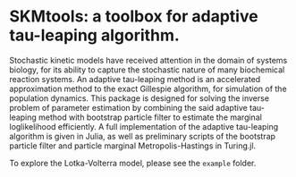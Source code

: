 # SKMtools: a toolbox for adaptive tau-leaping algorithm.

Stochastic kinetic models have received attention in the domain of systems biology, for its ability to capture the stochastic nature of many biochemical reaction systems. An adaptive tau-leaping method is an accelerated approximation method to the exact Gillespie algorithm, for simulation of the population dynamics. This package is designed for solving the inverse problem of parameter estimation by combining the said adaptive tau-leaping method with bootstrap particle filter to estimate the marginal loglikelihood efficiently. A full implementation of the adaptive tau-leaping algorithm is given in Julia, as well as preliminary scripts of the bootstrap particle filter and particle marginal Metropolis-Hastings in Turing.jl.

To explore the Lotka-Volterra model, please see the `example` folder.

